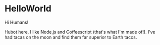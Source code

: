 # HelloWorld

Hi Humans!

Hubot here, I like Node.js and Coffeescript (that's what I'm made of!).
I've had tacas on the moon and find them far superior to Earth tacos.
